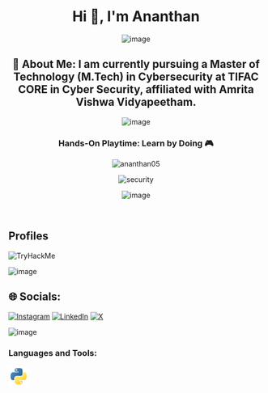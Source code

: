 <h1 align="center">Hi 👋, I'm Ananthan</h1>
<p align="center">
  <img src="https://user-images.githubusercontent.com/59029171/162222621-7e7fbad3-4f33-4964-94a8-6f6189e97142.png" alt="image">
</p>

<h2 align="center">💫 About Me: I am currently pursuing a Master of Technology (M.Tech) in Cybersecurity at TIFAC CORE in Cyber Security, affiliated with Amrita Vishwa Vidyapeetham.</h2>
<p align="center">
  <img src="https://user-images.githubusercontent.com/59029171/162222621-7e7fbad3-4f33-4964-94a8-6f6189e97142.png" alt="image">
</p>

<h3 align="center">Hands-On Playtime: Learn by Doing 🎮</h3>
<p align="center"> <img src="https://komarev.com/ghpvc/?username=ananthan05&label=Profile%20views&color=0e75b6&style=flat" alt="ananthan05" /> </p>

<p align="center">
  <img alt="security" width="400" src="https://i.pinimg.com/originals/80/ab/46/80ab46ce3e991da1596d8358f459d587.gif">
</p>


<p align="center">
  <img src="https://user-images.githubusercontent.com/59029171/162222621-7e7fbad3-4f33-4964-94a8-6f6189e97142.png" alt="image">
</p>

<br> 

## Profiles 

<img src="https://tryhackme-badges.s3.amazonaws.com/PerPetrator.png" alt="TryHackMe">

<p align="left">
  <img src="https://user-images.githubusercontent.com/59029171/162222621-7e7fbad3-4f33-4964-94a8-6f6189e97142.png" alt="image">
</p>


## 🌐 Socials:
[![Instagram](https://img.shields.io/badge/Instagram-%23E4405F.svg?logo=Instagram&logoColor=white)](https://instagram.com/ananthan._.s) [![LinkedIn](https://img.shields.io/badge/LinkedIn-%230077B5.svg?logo=linkedin&logoColor=white)](https://www.linkedin.com/in/ananthanarayanan-s-9706a029a/?utm_source=share&utm_campaign=share_via&utm_content=profile&utm_medium=android_app) [![X](https://img.shields.io/badge/X-black.svg?logo=X&logoColor=white)](https://x.com/@Anantha03583386) 

<p align="left">
  <img src="https://user-images.githubusercontent.com/59029171/162222621-7e7fbad3-4f33-4964-94a8-6f6189e97142.png" alt="image">
</p>


<h3 align="left">Languages and Tools:</h3>
<p align="left"> <a href="https://www.python.org" target="_blank" rel="noreferrer"> <img src="https://raw.githubusercontent.com/devicons/devicon/master/icons/python/python-original.svg" alt="python" width="40" height="40"/> </a> </p>

